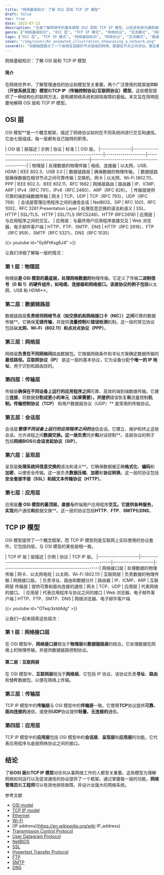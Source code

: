 ```yaml
---
title: "网络基础知识：了解 OSI 层和 TCP IP 模型"
draft: false
toc: true
date: 2023-07-22
description: "全面了解网络中的基本框架 OSI 层和 TCP IP 模型，以促进有效沟通和故障排除。"
genre: ["网络基础知识", "OSI 层", "TCP IP 模式", "网络协议", "交流模式", "网络基础知识", "数据传输", "网络故障排除", "网络架构", "网络概念"]
tags: ["OSI 层", "TCP IP 模式", "网络基础知识", "网络协议", "交流模式", "数据传输", "网络故障排除", "网络架构", "网络概念", "网络基础知识", "网络框架", "网络协议解释", "网络标准", "物理层", "数据链路层", "网络层", "传输层", "会话层", "演示层", "应用层", "TCP IP 层", "网络接口层", "互联网层", "传输层", "应用层", "网络协议解释", "网络模型", "网络基础知识讲解", "联网指南", "联网教程", "网络最佳实践"]
cover: "/img/cover/An_animated_illustration_showcasing_a_network.png"
coverAlt: "动画插图展示了一个由相互连接的节点组成的网络，数据在节点之间流动，象征着高效的通信和网络。"
---
```

网络基础知识：了解 OSI 层和 TCP IP 模型

#### 简介

在网络世界中，了解管理通信的协议和模型至关重要。两个广泛使用的框架是**OSI（开放系统互连）模型**和**TCP IP（传输控制协议/互联网协议）模型**。这些模型提供了一种结构化的联网方法，是构建网络系统和排除故障的基础。本文旨在简明扼要地解释 OSI 层和 TCP IP 模型。

## OSI 层

OSI 模型**是一个概念框架，描述了网络协议如何在不同系统间进行交互和通信。它由七层组成，每一层都有自己独特的职责。


| OSI 层 | 层描述 | 示例 | 协议 | 标准 | | OSI 层。
|----------------|---------------------------------------------------------------|---------------------|------------------------------------------------|---------------------------------------------|
| 物理层 | 处理数据的物理传输 | 电缆、连接器 | 以太网、USB、HDMI | IEEE 802.3、USB 3.0 | | 数据链路层 | 确保数据的物理传输。
| 数据链路层确保数据在相邻节点之间可靠传输 | 交换机、网卡 | 以太网、Wi-Fi (802.11)、PPP | IEEE 802.3、IEEE 802.11、RFC 1662 | 网络层路由
| 路由器 | IP、ICMP、ARP | IPv4（RFC 791）、IPv6（RFC 2460）、ARP（RFC 826）。
| 传输层提供可靠的端到端数据传输 | 网关 | TCP、UDP | TCP（RFC 793）、UDP（RFC 768）
| 会话层管理应用程序之间的通信会话 | NetBIOS、SIP | RFC 1001、RFC 1002、RFC 3261
Presentation Layer | 处理信息交换的语法和语义 | SSL、HTTP | SSL/TLS、HTTP | SSL/TLS (RFC5246)、HTTP (RFC2616) | 应用层 | 与应用程序之间的交互。
| 应用层：与最终用户应用程序直接交互 | Web 浏览器、电子邮件客户端 | HTTP、FTP、SMTP、DNS | HTTP（RFC 2616）、FTP（RFC 959）、SMTP（RFC 5321）、DNS（RFC 1035）

{{< youtube id="0y6FtKsg6J4" >}}

让我们详细了解每一层的情况：

### 第 1 层：物理层

物理层**是 OSI 模型的最底层，处理网络数据的**物理传输。它定义了传输**二进制信号（0 和 1）**的**硬件组件，如电缆、连接器和网络接口。该层协议的例子包括**以太网、USB 和 HDMI**。

### 第二层：数据链路层

数据链路层**负责相邻网络节点（如交换机和网络接口卡（NIC））之间**可靠的数据传输**。它确保**无错传输**，并提供**流量控制**和**错误检测**机制。这一层的常见协议包括**以太网、Wi-Fi（802.11）和点对点协议（PPP）**。

### 第三层：网络层

网络层**负责在不同网络间**路由数据包。它根据网络条件和寻址方案确定数据传输的**最佳路径。互联网协议（IP）** 是这一层的基本协议，它为设备分配**个唯一的 IP 地址**，用于识别和路由目的。

### 第四层：传输层

传输层**确保在不同设备上运行的应用程序之间**可靠、高效的端到端数据传输。它建立**连接**，将数据**分割成更小的单元（如果需要），并提供**错误恢复**和**流量控制**机制。传输控制协议（TCP）** 和用户数据报协议（UDP）** 是常用的传输协议。

### 第五层：会话层

会话层***管理不同设备上运行的应用程序之间的***通信会话。它建立、维护和终止这些会话，允许进程之间**数据交换。这一层负责**同步**和**对话控制**。该层协议的例子包括**网络BIOS**和**会话发起协议（SIP）**。

### 第六层：呈现层

呈现层**处理系统间信息交换的**语法和语义**。它确保数据被正确**格式化**、**编码**和**加密**，以便安全传输。这一层负责**数据压缩**、**加密**和**协议转换**。这一层的协议包括**安全套接字层（SSL）**和**超文本传输协议（HTTP）**。

### 第七层：应用层

应用层**是 OSI 模型的最顶层，直接与**终端用户应用程序**交互。它提供各种服务，实现**用户通信**和**数据交换**。这一层的协议包括**HTTP**、**FTP**、**SMTP**和**DNS**。

## TCP IP 模型

OSI 模型提供了一个概念框架，而 TCP IP 模型则是互联网上实际使用的协议套件。它包括四层，与 OSI 模型的某些层相一致。


| TCP IP 层 | 层描述 | 示例 | 协议 | TCP IP 层。
|---------------------|---------------------------------------------------------------|---------------------|-------------------------------------------------|
网络接口层 | 处理数据的物理传输 | 网卡、以太网电缆 | 以太网、Wi-Fi (802.11) | 互联网层 | 负责数据的物理传输 | 网络接口层。
| 负责寻址、路由和数据分片 | 路由器 | IP、ICMP、ARP | 互联网层
传输层 | 提供可靠和面向连接的通信 | 网关 | TCP、UDP | 应用层 | 代表网络的接口。
| 应用层 | 代表应用程序与协议之间的接口 | Web 浏览器、电子邮件客户端 | HTTP、FTP、SMTP、DNS | 网络浏览器、电子邮件客户端

{{< youtube id="OTwp3xtd4dg" >}}

让我们一起来探索这些层次：

### 第 1 层：网络接口层

在 OSI 模型中，**网络接口层**相当于**物理层**和**数据链路层**的结合。它处理数据在网络上的物理传输，并提供数据链路控制协议。

#### 第二层：互联网层

在 OSI 模型中，**互联网层**相当于**网络层**。它包括 IP 协议，该协议负责**寻址**、**路由**和**分片**数据包，以便在网络上传输。

### 第三层：传输层

TCP IP 模型中的**传输层**与 OSI 模型中的**传输层**一致。它使用**TCP**协议提供**可靠、面向连接的**通信，或使用**UDP**协议提供**轻量、无连接的**通信。

### 第四层：应用层

TCP IP 模型中的**应用层**包括 OSI 模型中的**会话层**、**呈现层**和**应用层**的功能。它代表应用程序与底层网络协议之间的接口。

## 结论

了解**OSI 层**和**TCP IP 模型**对任何从事网络工作的人都至关重要。这些模型为理解网络如何运行以及促进通信的协议提供了一个框架。通过掌握每一层的功能，**网络管理员**和**工程师**可以有效地排除故障，并设计出强大的网络系统。


参考文献
- [OSI model](https://en.wikipedia.org/wiki/OSI_model)
- [TCP IP model](https://www.geeksforgeeks.org/tcp-ip-model/)
- [Ethernet](https://www.computernetworkingnotes.com/networking-tutorials/ethernet-standards-and-protocols-explained.html)
- [Wi-Fi](https://www.wi-fi.org/)
- [IP address](https://en.wikipedia.org/wiki IP_address)
- [Transmission Control Protocol](https://en.wikipedia.org/wiki/Transmission_Control_Protocol)
- [User Datagram Protocol](https://www.cloudflare.com/learning/ddos/glossary/user-datagram-protocol-udp/)
- [NetBIOS](https://en.wikipedia.org/wiki/NetBIOS)
- [SSL](https://www.cloudflare.com/learning/ssl/what-is-ssl/)
- [Hypertext Transfer Protocol](https://developer.mozilla.org/en-US/docs/Web/HTTP)
- [FTP](https://en.wikipedia.org/wiki/File_Transfer_Protocol)
- [SMTP](https://en.wikipedia.org/wiki/Simple_Mail_Transfer_Protocol)
- [DNS](https://www.cloudflare.com/learning/dns/what-is-dns/)
